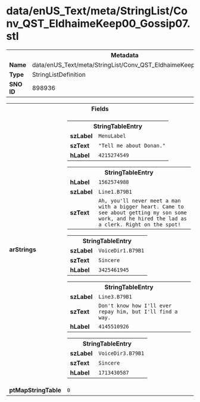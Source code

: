 <h1>data/enUS_Text/meta/StringList/Conv_QST_EldhaimeKeep00_Gossip07.stl</h1><table><tr><th colspan="100%">Metadata</th></tr><tr><td><b>Name</b></td><td>data/enUS_Text/meta/StringList/Conv_QST_EldhaimeKeep00_Gossip07.stl</td></tr><tr><td><b>Type</b></td><td>StringListDefinition</td></tr><tr><td><b>SNO ID</b></td><td>898936</td></tr></table>

<table><tr><th colspan="100%">Fields</th></tr><tr><td><b>arStrings</b></td><td><table><tr><th colspan="100%">StringTableEntry</th></tr><tr><td><b>szLabel</b></td><td><code>MenuLabel</code></td></tr><tr><td><b>szText</b></td><td><code>"Tell me about Donan."</code></td></tr><tr><td><b>hLabel</b></td><td><code>4215274549</code></td></tr></table>


<table><tr><th colspan="100%">StringTableEntry</th></tr><tr><td><b>hLabel</b></td><td><code>1562574988</code></td></tr><tr><td><b>szLabel</b></td><td><code>Line1.B79B1</code></td></tr><tr><td><b>szText</b></td><td><code>Ah, you'll never meet a man with a bigger heart. Came to see about getting my son some work, and he hired the lad as a clerk. Right on the spot!</code></td></tr></table>


<table><tr><th colspan="100%">StringTableEntry</th></tr><tr><td><b>szLabel</b></td><td><code>VoiceDir1.B79B1</code></td></tr><tr><td><b>szText</b></td><td><code>Sincere</code></td></tr><tr><td><b>hLabel</b></td><td><code>3425461945</code></td></tr></table>


<table><tr><th colspan="100%">StringTableEntry</th></tr><tr><td><b>szLabel</b></td><td><code>Line3.B79B1</code></td></tr><tr><td><b>szText</b></td><td><code>Don't know how I'll ever repay him, but I'll find a way.</code></td></tr><tr><td><b>hLabel</b></td><td><code>4145510926</code></td></tr></table>


<table><tr><th colspan="100%">StringTableEntry</th></tr><tr><td><b>szLabel</b></td><td><code>VoiceDir3.B79B1</code></td></tr><tr><td><b>szText</b></td><td><code>Sincere</code></td></tr><tr><td><b>hLabel</b></td><td><code>1713430587</code></td></tr></table>


</td></tr><tr><td><b>ptMapStringTable</b></td><td><code>0</code></td></tr></table>

